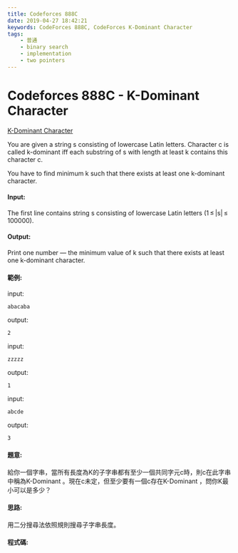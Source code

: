 ```yaml
---
title: Codeforces 888C
date: 2019-04-27 18:42:21
keywords: CodeForces 888C, CodeForces K-Dominant Character
tags:
    - 普通
    - binary search
    - implementation
    - two pointers
---
```

# Codeforces 888C - K-Dominant Character
[K-Dominant Character](https://codeforces.com/problemset/problem/888/C)

You are given a string s consisting of lowercase Latin letters. Character c is called k-dominant iff each substring of s with length at least k contains this character c.
<!-- more -->
You have to find minimum k such that there exists at least one k-dominant character.

#### Input:
The first line contains string s consisting of lowercase Latin letters (1 ≤ |s| ≤ 100000).

#### Output:
Print one number — the minimum value of k such that there exists at least one k-dominant character.

#### 範例:
input:
```
abacaba
```
output:
```
2
```
input:
```
zzzzz
```
output:
```
1
```
input:
```
abcde
```
output:
```
3
```

#### 題意:
給你一個字串，當所有長度為K的子字串都有至少一個共同字元c時，則c在此字串中稱為K-Dominant 。現在c未定，但至少要有一個c存在K-Dominant ，問你K最小可以是多少？

#### 思路:
用二分搜尋法依照規則搜尋子字串長度。

#### 程式碼:
<script src="https://gist.github.com/Daviswww/a14ccf51ce05c20cd0948abbd3425b79.js"></script>
